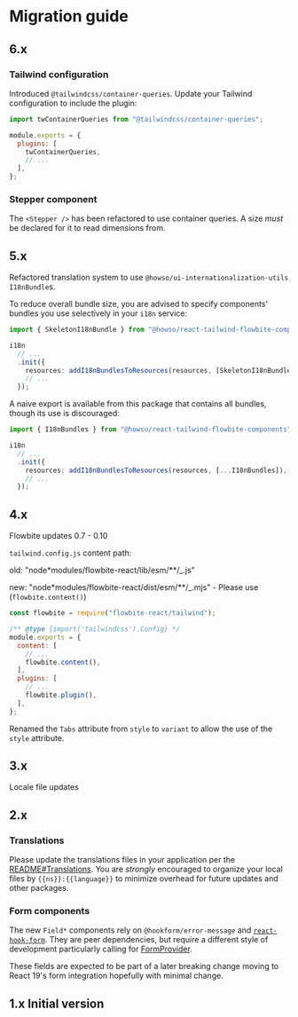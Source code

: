 # Migration guide

## 6.x

### Tailwind configuration

Introduced `@tailwindcss/container-queries`. Update your Tailwind configuration to include the plugin:

```js
import twContainerQueries from "@tailwindcss/container-queries";

module.exports = {
  plugins: [
    twContainerQueries,
    // ...
  ],
};
```

### Stepper component

The `<Stepper />` has been refactored to use container queries. A size _must_ be declared for it to read dimensions from.

## 5.x

Refactored translation system to use `@howso/ui-internationalization-utils` `I18nBundle`s.

To reduce overall bundle size, you are advised to specify components' bundles you use selectively in your `i18n` service:

```ts
import { SkeletonI18nBundle } from "@howso/react-tailwind-flowbite-components";

i18n
  // ...
  .init({
    resources: addI18nBundlesToResources(resources, [SkeletonI18nBundle]),
    // ...
  });
```

A naive export is available from this package that contains all bundles, though
its use is discouraged:

```ts
import { I18nBundles } from "@howso/react-tailwind-flowbite-components";

i18n
  // ...
  .init({
    resources: addI18nBundlesToResources(resources, [...I18nBundles]),
    // ...
  });
```

## 4.x

Flowbite updates 0.7 - 0.10

`tailwind.config.js` content path:

old: "node\*modules/flowbite-react/lib/esm/\*\*/\_.js"

new: "node\*modules/flowbite-react/dist/esm/\*\*/\_.mjs" - Please use (`flowbite.content()`)

```js
const flowbite = require("flowbite-react/tailwind");

/** @type {import('tailwindcss').Config} */
module.exports = {
  content: [
    // ...
    flowbite.content(),
  ],
  plugins: [
    // ...
    flowbite.plugin(),
  ],
};
```

Renamed the `Tabs` attribute from `style` to `variant` to allow the use of the `style` attribute.

## 3.x

Locale file updates

## 2.x

### Translations

Please update the translations files in your application per the [README#Translations](./README.md#translations).
You are _strongly_ encouraged to organize your local files by `{{ns}}:{{language}}` to minimize overhead for
future updates and other packages.

### Form components

The new `Field*` components rely on `@hookform/error-message` and [`react-hook-form`](https://react-hook-form.com/).
They are peer dependencies, but require a different style of development particularly calling for [FormProvider](https://react-hook-form.com/docs/formprovider).

These fields are expected to be part of a later breaking change moving to React 19's form integration hopefully with minimal change.

## 1.x Initial version
